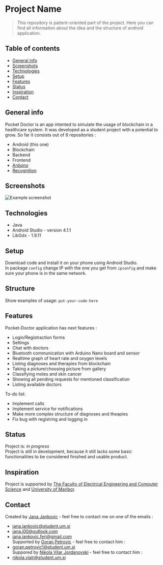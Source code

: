 # Project Name
> This repository is patient-oriented part of the project. Here you can find all information about the idea and the structure of android application. 

## Table of contents
* [General info](#general-info)
* [Screenshots](#screenshots)
* [Technologies](#technologies)
* [Setup](#setup)
* [Features](#features)
* [Status](#status)
* [Inspiration](#inspiration)
* [Contact](#contact)

## General info
Pocket Doctor is an app intented to simulate the usage of blockchain in a healthcare system. It was developed as a student project with a potential to grow. So far it consists out of 6 repositories :
* Android (this one)
* Blockchain
* Backend
* Frontend
* [Arduino](https://github.com/JanaJankovic/poc-doc-arduino)
* [Recognition](https://github.com/JanaJankovic/poc-doc-recognition)

## Screenshots
![Example screenshot](./img/screenshot.png)

## Technologies
* Java
* Android Studio - version 4.1.1
* LibGdx - 1.9.11

## Setup
Download code and install it on your phone using Android Studio.</br>
In package `config` change IP with the one you get from `ipconfig` and make sure your phone is in the same network.

## Structure
Show examples of usage:
`put-your-code-here`

## Features
Pocket-Doctor application has next features :
* Login/Registraction forms
* Settings
* Chat with doctors
* Bluetooth communication with Arduino Nano board and sensor
* Realtime graph of heart rate and oxygen levels
* Listing diagnoses and therapies from blockchain
* Taking a picture/choosing picture from gallery
* Classifying moles and skin cancer
* Showing all pending requests for mentioned classification
* Listing available doctors

To-do list:
* Implement calls 
* Implement service for notifications
* Make more complex structure of diagnoses and theapies
* Fix bug with registring and logging in

## Status
Project is: _in progress_</br>
Project is still in development, because it still lacks some basic functionalities to be considered finished and usable product.

## Inspiration
Project is supported by [The Faculty of Electrical Engineering and Computer Science](https://feri.um.si/) and [University of Maribor](https://www.um.si/Strani/default.aspx).

## Contact
Created by [Jana Jankovic](https://github.com/JanaJankovic) - feel free to contact me on one of the emails :
* jana.jankovic@student.um.si
* jana.j00@outlook.com
* jana.jankovic.feri@gmail.com
</br>Supported by [Goran Petrovic](https://github.com/PetrovicGoran) - feel free to contact him :
* goran.petrovic1@student.um.si
</br>Suppored by [Nikola Vilar Jordanovski](https://github.com/NikolaVilar) - feel free to contact him :
* nikola.vialr@student.um.si

